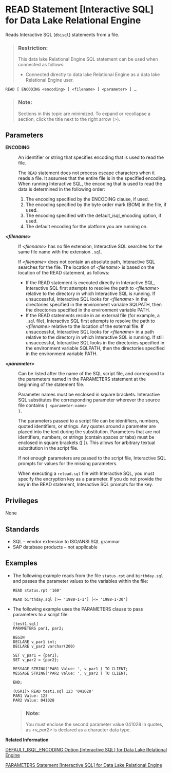 <!-- loioa622ae5f84f21015bc6ddcb8796e03c9 -->

# READ Statement \[Interactive SQL\] for Data Lake Relational Engine

Reads Interactive SQL \(`dbisql`\) statements from a file.



> ### Restriction:  
> This data lake Relational Engine SQL statement can be used when connected as follows:
> 
> -   Connected directly to data lake Relational Engine as a data lake Relational Engine user.



```
READ [ ENCODING <encoding> ] <filename> [ <parameter> ] …
```



> ### Note:  
> Sections in this topic are minimized. To expand or recollapse a section, click the title next to the right arrow \(*\>*\).



<a name="loioa622ae5f84f21015bc6ddcb8796e03c9__IQ_Parameters"/>

## Parameters


<dl>
<dt><b>

ENCODING

</b></dt>
<dd>

An identifier or string that specifies encoding that is used to read the file.

The `READ` statement does not process escape characters when it reads a file. It assumes that the entire file is in the specified encoding. When running Interactive SQL, the encoding that is used to read the data is determined in the following order:

1.  The encoding specified by the ENCODING clause, if used.
2.  The encoding specified by the byte order mark \(BOM\) in the file, if used.
3.  The encoding specified with the default\_isql\_encoding option, if used.
4.  The default encoding for the platform you are running on.



</dd><dt><b>

*<filename\>*

</b></dt>
<dd>

If *<filename\>* has no file extension, Interactive SQL searches for the same file name with the extension `.sql`.

If *<filename\>* does not contain an absolute path, Interactive SQL searches for the file. The location of *<filename\>* is based on the location of the READ statement, as follows:

-   If the READ statement is executed directly in Interactive SQL, Interactive SQL first attempts to resolve the path to *<filename\>* relative to the directory in which Interactive SQL is running. If unsuccessful, Interactive SQL looks for *<filename\>* in the directories specified in the environment variable SQLPATH, then the directories specified in the environment variable PATH.
-   If the READ statements reside in an external file \(for example, a `.sql` file\), Interactive SQL first attempts to resolve the path to *<filename\>* relative to the location of the external file. If unsuccessful, Interactive SQL looks for *<filename\>* in a path relative to the directory in which Interactive SQL is running. If still unsuccessful, Interactive SQL looks in the directories specified in the environment variable SQLPATH, then the directories specified in the environment variable PATH.



</dd><dt><b>

*<parameter\>*

</b></dt>
<dd>

Can be listed after the name of the SQL script file, and correspond to the parameters named in the PARAMETERS statement at the beginning of the statement file.

Parameter names must be enclosed in square brackets. Interactive SQL substitutes the corresponding parameter wherever the source file contains <code>{ <i class="varname">&lt;parameter-name&gt;</i> }</code>.

The parameters passed to a script file can be identifiers, numbers, quoted identifiers, or strings. Any quotes around a parameter are placed into the text during the substitution. Parameters that are not identifiers, numbers, or strings \(contain spaces or tabs\) must be enclosed in square brackets \(\[ \]\). This allows for arbitrary textual substitution in the script file.

If not enough parameters are passed to the script file, Interactive SQL prompts for values for the missing parameters.

When executing a `reload.sql` file with Interactive SQL, you must specify the encryption key as a parameter. If you do not provide the key in the READ statement, Interactive SQL prompts for the key.



</dd>
</dl>



<a name="loioa622ae5f84f21015bc6ddcb8796e03c9__IQ_Permissions"/>

## Privileges

None



<a name="loioa622ae5f84f21015bc6ddcb8796e03c9__IQ_Standards"/>

## Standards

-   SQL – vendor extension to ISO/ANSI SQL grammar
-   SAP database products – not applicable



<a name="loioa622ae5f84f21015bc6ddcb8796e03c9__IQ_Examples"/>

## Examples

-   The following example reads from the file `status.rpt` and `birthday.sql` and passes the parameter values to the variables within the file:

    ```
    READ status.rpt '160'
    ```

    ```
    READ birthday.sql [>= '1988-1-1'] [<= '1988-1-30']
    ```

-   The following example uses the PARAMETERS clause to pass parameters to a script file:

    ```
    [test1.sql]
    PARAMETERS par1, par2;
    
    BEGIN
    DECLARE v_par1 int;
    DECLARE v_par2 varchar(200)
    
    SET v_par1 = {par1};
    SET v_par2 = {par2};
    
    MESSAGE STRING('PAR1 Value: ', v_par1 ) TO CLIENT;
    MESSAGE STRING('PAR2 Value: ', v_par2 ) TO CLIENT;
    
    END;
    ```

    ```
    (USR1)> READ test1.sql 123 '041028'
    PAR1 Value: 123
    PAR2 Value: 041028
    ```

    > ### Note:  
    > You must enclose the second parameter value 041028 in quotes, as *<v\_par2\>* is declared as a character data type.


**Related Information**  


[DEFAULT\_ISQL\_ENCODING Option \[Interactive SQL\] for Data Lake Relational Engine](../090-database-options/default-isql-encoding-option-interactive-sql-for-data-lake-relational-engine-a63407d.md "Specifies the code page used by READ and OUTPUT statements.")

[PARAMETERS Statement \[Interactive SQL\] for Data Lake Relational Engine](parameters-statement-interactive-sql-for-data-lake-relational-engine-a621ba2.md "Specifies parameters to an Interactive SQL (dbisql) command file.")

